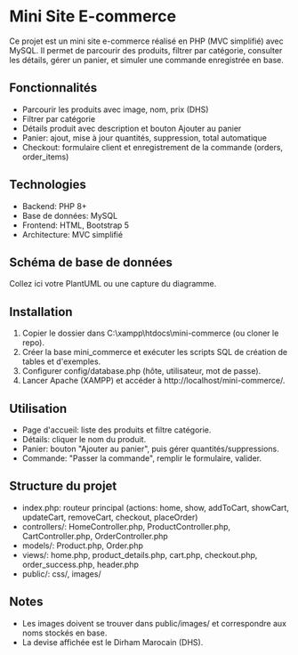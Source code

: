 ﻿# Mini Site E-commerce

Ce projet est un mini site e-commerce réalisé en PHP (MVC simplifié) avec MySQL. Il permet de parcourir des produits, filtrer par catégorie, consulter les détails, gérer un panier, et simuler une commande enregistrée en base.

## Fonctionnalités
- Parcourir les produits avec image, nom, prix (DHS)
- Filtrer par catégorie
- Détails produit avec description et bouton Ajouter au panier
- Panier: ajout, mise à jour quantités, suppression, total automatique
- Checkout: formulaire client et enregistrement de la commande (orders, order_items)

## Technologies
- Backend: PHP 8+
- Base de données: MySQL
- Frontend: HTML, Bootstrap 5
- Architecture: MVC simplifié

## Schéma de base de données
Collez ici votre PlantUML ou une capture du diagramme.

## Installation
1. Copier le dossier dans C:\xampp\htdocs\mini-commerce (ou cloner le repo).
2. Créer la base mini_commerce et exécuter les scripts SQL de création de tables et d'exemples.
3. Configurer config/database.php (hôte, utilisateur, mot de passe).
4. Lancer Apache (XAMPP) et accéder à http://localhost/mini-commerce/.

## Utilisation
- Page d'accueil: liste des produits et filtre catégorie.
- Détails: cliquer le nom du produit.
- Panier: bouton "Ajouter au panier", puis gérer quantités/suppressions.
- Commande: "Passer la commande", remplir le formulaire, valider.

## Structure du projet
- index.php: routeur principal (actions: home, show, addToCart, showCart, updateCart, removeCart, checkout, placeOrder)
- controllers/: HomeController.php, ProductController.php, CartController.php, OrderController.php
- models/: Product.php, Order.php
- views/: home.php, product_details.php, cart.php, checkout.php, order_success.php, header.php
- public/: css/, images/

## Notes
- Les images doivent se trouver dans public/images/ et correspondre aux noms stockés en base.
- La devise affichée est le Dirham Marocain (DHS).
